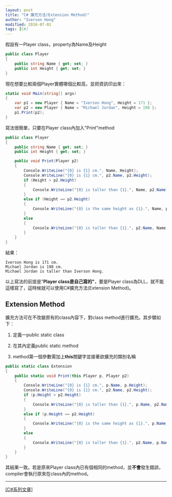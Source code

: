 ```yaml
---
layout: post
title: "C# 擴充方法(Extension Method)"
author: "Iverson Hong"
modified: 2016-07-01
tags: [C#]
---
```


假設有一Player class，property為Name及Height

~~~csharp
public class Player
{
    public string Name { get; set; }
    public int Height { get; set; }
}
~~~

現在想要比較兩個Player實體哪個比較高，並把資訊印出來：

~~~csharp
static void Main(string[] args)
{
    var p1 = new Player { Name = "Iverson Hong", Height = 171 };
    var p2 = new Player { Name = "Michael Jordan", Height = 198 };
    p1.Print(p2);
}
~~~

寫法很簡單，只要在Player class內加入"Print"method

~~~csharp
public class Player
{
    public string Name { get; set; }
    public int Height { get; set; }

    public void Print(Player p2)
    {
        Console.WriteLine("{0} is {1} cm.", Name, Height);
        Console.WriteLine("{0} is {1} cm.", p2.Name, p2.Height);
        if (Height > p2.Height)
        {
            Console.WriteLine("{0} is taller than {1}.", Name, p2.Name);
        }
        else if (Height == p2.Height)
        {
            Console.WriteLine("{0} is the same height as {1}.", Name, p2.Name);
        }
        else
        {
            Console.WriteLine("{0} is taller than {1}.", p2.Name, Name);
        }
    }
}
~~~

結果：

    Iverson Hong is 171 cm.
    Michael Jordan is 198 cm.
    Michael Jordan is taller than Iverson Hong.

以上寫法的前提是"**Player class是自己寫的"**，要是Player class為DLL，就不能這樣寫了，這時候就可以使用C#擴充方法(Extension Method)。

## Extension Method ##

擴充方法可在不改變原有的class內容下，對class method進行擴充。其步驟如下：

1. 定義一public static class

2. 在其內定義public static method

3. method第一個參數需加上**this**關鍵字並接著欲擴充的類別名稱

~~~csharp
public static class Extension
{
    public static void Print(this Player p, Player p2)
    {
        Console.WriteLine("{0} is {1} cm.", p.Name, p.Height);
        Console.WriteLine("{0} is {1} cm.", p2.Name, p2.Height);
        if (p.Height > p2.Height)
        {
            Console.WriteLine("{0} is taller than {1}.", p.Name, p2.Name);
        }
        else if (p.Height == p2.Height)
        {
            Console.WriteLine("{0} is the same height as {1}.", p.Name, p2.Name);
        }
        else
        {
            Console.WriteLine("{0} is taller than {1}.", p2.Name, p.Name);
        }
    }
}
~~~

其結果一致。若是原來Player class內已有個相同的method，並**不會**發生錯誤，compiler會執行原來在class內的method。

----------

[[C#系列文章]](http://iverson127.github.io/tags/#C#)